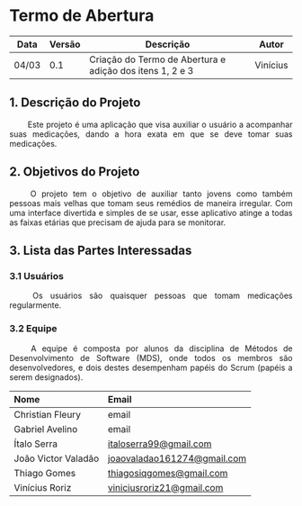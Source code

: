 # Termo de Abertura

Data|Versão|Descrição|Autor
-|-|-|-
04/03|0.1|Criação do Termo de Abertura e adição dos itens 1, 2 e 3| Vinícius|


## 1. <a name="1">Descrição do Projeto</a>

<p align="justify"> &emsp;&emsp; Este projeto é uma aplicação que visa auxiliar o usuário a acompanhar suas medicações, dando a hora exata em que se deve tomar suas medicações.</p>

## 2. <a name="2">Objetivos do Projeto</a>

<p align="justify"> &emsp;&emsp; O projeto tem o objetivo de auxiliar tanto  jovens  como também  pessoas  mais  velhas  que  tomam  seus  remédios  de maneira  irregular.  Com  uma interface  divertida e  simples  de  se usar, esse aplicativo atinge a todas as faixas etárias que precisam de ajuda para se monitorar.</p>


## 3. <a name="3">Lista das Partes Interessadas</a>

### 3.1 <a name="3_1">Usuários</a>
<p align="justify"> &emsp;&emsp; Os usuários são quaisquer pessoas que tomam medicações regularmente.</p>

### 3.2 <a name="3_2">Equipe</a>
<p align="justify"> &emsp;&emsp; A equipe é composta por alunos da disciplina de Métodos de Desenvolvimento de Software (MDS), onde todos os membros são desenvolvedores, e dois destes desempenham papéis do Scrum (papéis a serem designados). </p>

|**Nome**|**Email**|
|:-|:-|
|Christian Fleury|email|
|Gabriel Avelino|email|
|Ítalo Serra|italoserra99@gmail.com|
|João Victor Valadão|joaovaladao161274@gmail.com|
|Thiago Gomes|thiagosiqgomes@gmail.com|
|Vinícius Roriz|viniciusroriz21@gmail.com|

